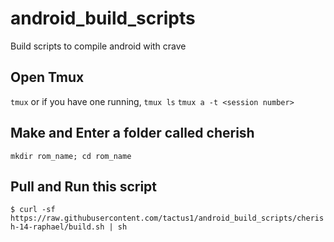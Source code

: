 # android_build_scripts
Build scripts to compile android with crave

## Open Tmux

```tmux```
or if you have one running,
```tmux ls```
```tmux a -t <session number>```

## Make and Enter a folder called cherish
```mkdir rom_name; cd rom_name```

## Pull and Run this script
```$ curl -sf https://raw.githubusercontent.com/tactus1/android_build_scripts/cherish-14-raphael/build.sh | sh```
